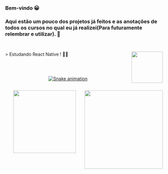 ### Bem-vindo 😀
    
### Aqui estão um pouco dos projetos já feitos e as anotações de todos os cursos no qual eu já realizei(Para futuramente relembrar e utilizar). 👾

##

<div> 
    <br>
    > Estudando React Native ! 👨‍💻 <img align="right" heigth="100px" width="100px" src="https://cdn.jsdelivr.net/gh/devicons/devicon/icons/react/react-original.svg" />
</div>

##

<br>

<div align="center">
  <a href="https://github.com/ericmli">
      
      
![Snake animation](https://github.com/ericmli/ericmli/blob/output/github-contribution-grid-snake.svg)
     
   </a>
</div>

##

<div align="center">
    
  <img align="right" width="250px" height="250px" src="https://media.giphy.com/media/bGgsc5mWoryfgKBx1u/giphy.gif">

  <a href="https://www.linkedin.com/in/ericmli/"><img heigth="200px" width="200px" src="https://cdn.jsdelivr.net/gh/devicons/devicon/icons/linkedin/linkedin-original-wordmark.svg" /></a>
    
</div>

